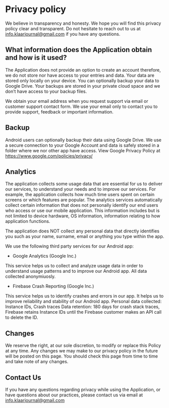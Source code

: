 # Privacy policy

We believe in transparency and honesty. We hope you will find this privacy policy clear and transparent. Do not hesitate to reach out to us at info.klaarjournal@gmail.com if you have any questions.

## What information does the Application obtain and how is it used?

The Application does not provide an option to create an account therefore, we do not store nor have access to your entries and data. Your data are stored only locally on your device. You can optionally backup your data to Google Drive. Your backups are stored in your private cloud space and we don’t have access to your backup files.

We obtain your email address when you request support via email or customer support contact form. We use your email only to contact you to provide support, feedback or important information.

## Backup

Android users can optionally backup their data using Google Drive. We use a secure connection to your Google Account and data is safely stored in a folder where we nor other app have access. View Google Privacy Policy at https://www.google.com/policies/privacy/

## Analytics

The application collects some usage data that are essential for us to deliver our services, to understand your needs and to improve our services. For example, the application collects how much time users spent on certain screens or which features are popular. The analytics services automatically collect certain information that does not personally identify our end users who access or use our mobile application. This information includes but is not limited to device hardware, OS information, information relating to how application functions.

The application does NOT collect any personal data that directly identifies you such as your name, surname, email or anything you type within the app.

We use the following third party services for our Android app:

- Google Analytics (Google Inc.)

This service helps us to collect and analyze usage data in order to understand usage patterns and to improve our Android app. All data collected anonymiuosly.

- Firebase Crash Reporting (Google Inc.)

This service helps us to identify crashes and errors in our app. It helps us to improve reliability and stability of our Android app.
Personal data collected: Instance IDs, Crash traces
Data retention: 180 days for crash stack traces, Firebase retains Instance IDs until the Firebase customer makes an API call to delete the ID.

## Changes

We reserve the right, at our sole discretion, to modify or replace this Policy at any time. Any changes we may make to our privacy policy in the future will be posted on this page. You should check this page from time to time and take note of any changes.

## Contact Us
If you have any questions regarding privacy while using the Application, or have questions about our practices, please contact us via email at info.klaarjournal@gmail.com


